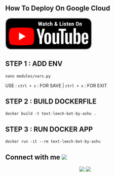 
## How To Deploy On Google Cloud

<a href="https://www.youtube.com/@AshutoshGoswami24" target="_blank">
       <img src="https://raw.githubusercontent.com/AshutoshGoswami24/Me/refs/heads/main/img/wathconyt.png" alt="Wathconyt" height="100">
</a>

## STEP 1 : ADD ENV

```
nano modules/vars.py
```
USE : `ctrl + s` : FOR SAVE | `ctrl + x` : FOR EXIT

## STEP 2 : BUILD DOCKERFILE

```
docker build -t text-leech-bot-by-ashu .
```

## STEP 3 : RUN DOCKER APP
```
docker run -it --rm text-leech-bot-by-ashu
```
## Connect with me <img src="https://media.giphy.com/media/iY8CRBdQXODJSCERIr/giphy.gif" width="30px">
<p align="center">
<a href="https://t.me/AshutoshGoswami24"><img src="https://img.shields.io/badge/-Asʜᴜᴛᴏsʜ Gᴏsᴡᴀᴍɪ 𝟸𝟺 🇮🇳™%20%20-0077B5?style=flat&logo=Telegram&logoColor=white"/></a>
<a href="https://t.me/AshuSupport"><img src="https://img.shields.io/badge/-Ashu Support%20%20-0077B5?style=flat&logo=Telegram&logoColor=white"/></a>
</p>

